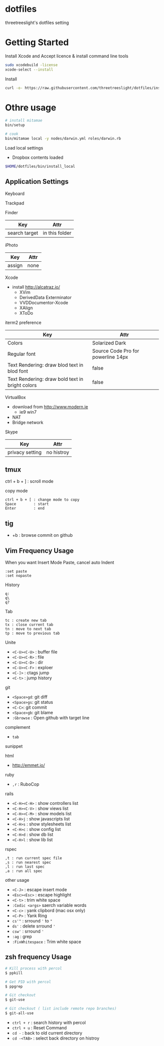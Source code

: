 # dotfiles

threetreeslight's dotfiles setting

# Getting Started

Install Xcode and Accept licence & install command line tools

```bash
sudo xcodebuild -license
xcode-select --install
```

Install

```bash
curl -o- https://raw.githubusercontent.com/threetreeslight/dotfiles/install | bash
```

# Othre usage

```bash
# install mitamae
bin/setup

# cook
bin/mitamae local -y nodes/darwin.yml roles/darwin.rb
```

Load local settings

- Dropbox contents loaded

```bash
$HOME/dotfiles/bin/install_local
```

Application Settings
--------------------

Keyboard

Trackpad

Finder

Key           | Attr
---           | ---
search target | in this folder

iPhoto

Key    | Attr
---    | ---
assign | none

Xcode

- install <http://alcatraz.io/>
  - XVim
  - DerivedData Exterminator
  - VVDDocumentor-Xcode
  - XAlign
  - XToDo

iterm2 preference

Key                                             | Attr
---                                             | ---
Colors                                          | Solarized Dark
Regular font                                    | Source Code Pro for powerline 14px
Text Rendering: draw blod text in blod font     | false
Text Rendering: draw bold text in bright colors | false

VirtualBox

- download from <http://www.modern.ie>
  - ie9 win7
- NAT
- Bridge network

Skype

Key             | Attr
---             | ---
privacy setting | no histroy

## tmux

ctrl + b + ] : scroll mode

copy mode

```
ctrl + b + [ : change mode to copy
Space        : start
Enter        : end
```

## tig

- <shift>+b : browse commit on github

## Vim Frequency Usage

When you want Insert Mode Paste, cancel auto Indent

```
:set paste
:set nopaste
```

History

```
q:
q\
q?
```

Tab

```
tc : create new tab
tx : close current tab
tn : move to next tab
tp : move to previous tab
```

Unite

* `<C-U><C-U>` : buffer file
* `<C-U><C-R>` : file
* `<C-U><C-D>` : dir
* `<C-U><C-F>` : exploer
* `<C-]>`      : ctags jump
* `<C-t>`      : jump history


git

* `<Space>gd`: git diff
* `<Space>gs`: git status
* `<C-C>`:     git commit
* `<Space>gb`: git blame
* `:Gbrowse` : Open github with target line

complement

* `tab`

sunippet

html

* <http://emmet.io/>

ruby

* `,r` : RuboCop

rails

* `<C-H><C-H>` : show controllers list
* `<C-H><C-V>` : show views list
* `<C-H><C-M>` : show models list
* `<C-H>j` : show javascripts list
* `<C-H>s` : show stylesheets list
* `<C-H>c` : show config list
* `<C-H>d` : show db list
* `<C-H>l` : show lib list

rspec

```
,t : run current spec file
,s : run nearest spec
,l : run last spec
,a : run all spec
```

other usage

* `<C-J>` : escape insert mode
* `<Esc><Esc>` : escape highlight
* `<C-t>` : trim white space
* `:Codic <args>` saerch variable words
* `<C-c>` : yank clipbord (mac osx only)
* `<C-P>` : Yank Ring
* `cs'"` : srround `'` to `"`
* `ds'` : delete srround `'`
* `csw'` : srround `'`
* `:ag` : grep
* `:FixWhitespace` : Trim white space


## zsh frequency Usage

```bash
# Kill process with percol
$ ppkill

# Get PID with percol
$ ppgrep

# Git checkout
$ git-use

# Git checkout ( list include remote repo branches)
$ git-all-use
```

* `ctrl + r` : search history with percol
* `ctrl + u` : Reset Command
* `cd -` : back to old current directory
* `cd -<TAB>` : select back directory on histroy

